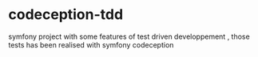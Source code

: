 # codeception-tdd

symfony project with some features of test driven developpement , those tests has been realised with symfony codeception

